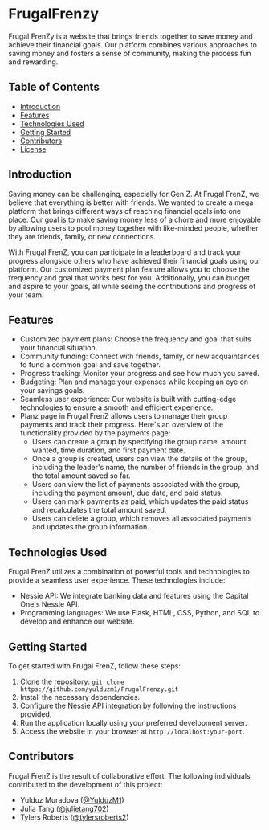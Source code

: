 # FrugalFrenzy

Frugal FrenZy is a website that brings friends together to save money and achieve their financial goals. Our platform combines various approaches to saving money and fosters a sense of community, making the process fun and rewarding.

## Table of Contents

- [Introduction](#introduction)
- [Features](#features)
- [Technologies Used](#technologies-used)
- [Getting Started](#getting-started)
- [Contributors](#contributors)
- [License](#license)


## Introduction

Saving money can be challenging, especially for Gen Z. At Frugal FrenZ, we believe that everything is better with friends. We wanted to create a mega platform that brings different ways of reaching financial goals into one place. Our goal is to make saving money less of a chore and more enjoyable by allowing users to pool money together with like-minded people, whether they are friends, family, or new connections.

With Frugal FrenZ, you can participate in a leaderboard and track your progress alongside others who have achieved their financial goals using our platform. Our customized payment plan feature allows you to choose the frequency and goal that works best for you. Additionally, you can budget and aspire to your goals, all while seeing the contributions and progress of your team.

## Features

- Customized payment plans: Choose the frequency and goal that suits your financial situation.
- Community funding: Connect with friends, family, or new acquaintances to fund a common goal and save together.
- Progress tracking: Monitor your progress and see how much you saved.
- Budgeting: Plan and manage your expenses while keeping an eye on your savings goals.
- Seamless user experience: Our website is built with cutting-edge technologies to ensure a smooth and efficient experience.
- Planz page in Frugal FrenZ allows users to manage their group payments and track their progress. Here's an overview of the functionality provided by the payments page:
    - Users can create a group by specifying the group name, amount wanted, time duration, and first payment date.
    - Once a group is created, users can view the details of the group, including the leader's name, the number of friends in the group, and the total amount saved so far.
    - Users can view the list of payments associated with the group, including the payment amount, due date, and paid status.
    - Users can mark payments as paid, which updates the paid status and recalculates the total amount saved.
    - Users can delete a group, which removes all associated payments and updates the group information.

## Technologies Used

Frugal FrenZ utilizes a combination of powerful tools and technologies to provide a seamless user experience. These technologies include:

- Nessie API: We integrate banking data and features using the Capital One's Nessie API.
- Programming languages: We use Flask, HTML, CSS, Python, and SQL to develop and enhance our website.

## Getting Started

To get started with Frugal FrenZ, follow these steps:

1. Clone the repository: `git clone https://github.com/yulduzm1/FrugalFrenzy.git`
2. Install the necessary dependencies.
3. Configure the Nessie API integration by following the instructions provided.
4. Run the application locally using your preferred development server.
5. Access the website in your browser at `http://localhost:your-port`.


## Contributors

Frugal FrenZ is the result of collaborative effort. The following individuals contributed to the development of this project:

- Yulduz Muradova ([@YulduzM1](https://github.com/yulduzm1))
- Julia Tang ([@julietang702](https://github.com/julietang702))
- Tylers Roberts ([@tylersroberts2](https://github.com/tylersroberts2))

